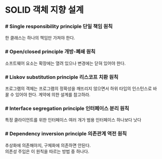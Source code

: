 # SOLID 객체 지향 설계

### # Single responsibility principle 단일 책임 원칙 

한 클래스는 하나의 책임만 가져야 한다. 

### # Open/closed principle 개방-폐쇄 원칙
소프트웨어 요소는 확장에는 열려 있으나 변경에는 닫혀 있어야 한다.

### # Liskov substitution principle 리스코프 치환 원칙
프로그램의 객체는 프로그램의 정확성을 깨뜨리지 않으면서 하위 타입의 인스턴스로 바꿀 수 있어야 한다.
계약에 의한 설계를 참고하라. 

### # Interface segregation principle 인터페이스 분리 원칙
특정 클라이언트를 위한 인터페이스 여러 개가 범용 인터페이스 하나보다 낫다

### # Dependency inversion principle 의존관계 역전 원칙
추상화에 의존해야지, 구체화에 의존하면 안된다.  
의존성 주입은 이 원칙을 따르는 방법 중 하나다. 

